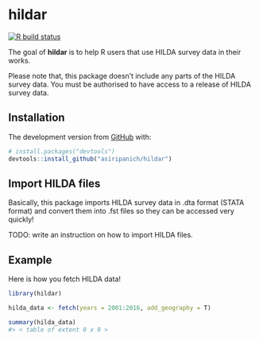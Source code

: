 
<!-- README.md is generated from README.Rmd. Please edit that file -->

# hildar

<!-- badges: start -->

[![R build
status](https://github.com/asiripanich/hildar/workflows/R-CMD-check/badge.svg)](https://github.com/asiripanich/hildar/actions)
<!-- badges: end -->

The goal of **hildar** is to help R users that use HILDA survey data in
their works.

Please note that, this package doesn’t include any parts of the HILDA
survey data. You must be authorised to have access to a release of HILDA
survey data.

## Installation

The development version from [GitHub](https://github.com/) with:

``` r
# install.packages("devtools")
devtools::install_github("asiripanich/hildar")
```

## Import HILDA files

Basically, this package imports HILDA survey data in .dta format (STATA
format) and convert them into .fst files so they can be accessed very
quickly\!

TODO: write an instruction on how to import HILDA files.

## Example

Here is how you fetch HILDA data\!

``` r
library(hildar)

hilda_data <- fetch(years = 2001:2016, add_geography = T)

summary(hilda_data)
#> < table of extent 0 x 0 >
```
